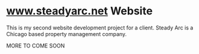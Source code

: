 # www.steadyarc.net Website

This is my second website development project for a client. Steady Arc is a Chicago based property management company.

MORE TO COME SOON

